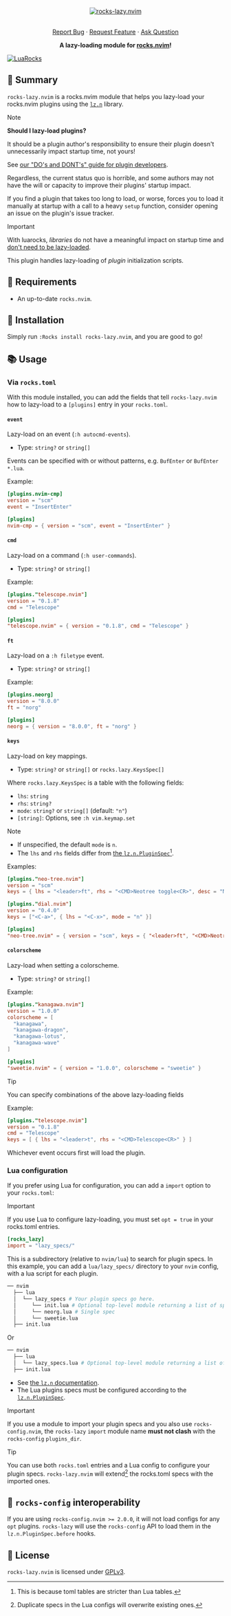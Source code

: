 <!-- markdownlint-disable -->
<br />
<div align="center">
  <a href="https://github.com/nvim-neorocks/rocks-lazy.nvim">
    <img src="./rocks-header.svg" alt="rocks-lazy.nvim">
  </a>
  <p align="center">
    <!-- <br /> -->
    <!-- <a href="./doc/rocks-lazy.txt"><strong>Explore the docs »</strong></a> -->
    <!-- <br /> -->
    <br />
    <a href="https://github.com/nvim-neorocks/rocks-lazy.nvim/issues/new?assignees=&labels=bug">Report Bug</a>
    ·
    <a href="https://github.com/nvim-neorocks/rocks-lazy.nvim/issues/new?assignees=&labels=enhancement">Request Feature</a>
    ·
    <a href="https://github.com/nvim-neorocks/rocks.nvim/discussions/new?category=q-a">Ask Question</a>
  </p>
  <p>
    <strong>
      A lazy-loading module for <a href="https://github.com/nvim-neorocks/rocks.nvim/">rocks.nvim</a>!
    </strong>
  </p>
</div>
<!-- markdownlint-restore -->

[![LuaRocks][luarocks-shield]][luarocks-url]

## :star2: Summary

`rocks-lazy.nvim` is a rocks.nvim module that helps you lazy-load
your rocks.nvim plugins using
the [`lz.n`](https://github.com/nvim-neorocks/lz.n) library.

> [!NOTE]
>
> **Should I lazy-load plugins?**
>
> It should be a plugin author's responsibility to ensure their plugin doesn't
> unnecessarily impact startup time, not yours!
>
> See [our "DO's and DONT's" guide for plugin developers](https://github.com/nvim-neorocks/nvim-best-practices?tab=readme-ov-file#sleeping_bed-lazy-loading).
>
> Regardless, the current status quo is horrible, and some authors may
> not have the will or capacity to improve their plugins' startup impact.
>
> If you find a plugin that takes too long to load,
> or worse, forces you to load it manually at startup with a
> call to a heavy `setup` function,
> consider opening an issue on the plugin's issue tracker.

> [!IMPORTANT]
>
> With luarocks, *libraries* do not have a meaningful impact on startup time
> and [don't need to be lazy-loaded](https://github.com/nvim-neorocks/rocks.nvim?tab=readme-ov-file#a-note-on-loading-rocks).
>
> This plugin handles lazy-loading of *plugin* initialization scripts.

## :pencil: Requirements

- An up-to-date `rocks.nvim`.

## :hammer: Installation

Simply run `:Rocks install rocks-lazy.nvim`,
and you are good to go!

## :books: Usage

### Via `rocks.toml`

With this module installed, you can add the fields that tell `rocks-lazy.nvim`
how to lazy-load to a `[plugins]` entry in your `rocks.toml`.

#### `event`

Lazy-load on an event (`:h autocmd-events`).

- Type: `string?` or `string[]`

Events can be specified with or without patterns, e.g.
`BufEnter` or `BufEnter *.lua`.

Example:

```toml
[plugins.nvim-cmp]
version = "scm"
event = "InsertEnter"
```

```toml
[plugins]
nvim-cmp = { version = "scm", event = "InsertEnter" }
```

#### `cmd`

Lazy-load on a command (`:h user-commands`).

- Type: `string?` or `string[]`

Example:

```toml
[plugins."telescope.nvim"]
version = "0.1.8"
cmd = "Telescope"
```

```toml
[plugins]
"telescope.nvim" = { version = "0.1.8", cmd = "Telescope" }
```

#### `ft`

Lazy-load on a `:h filetype` event.

- Type: `string?` or `string[]`

Example:

```toml
[plugins.neorg]
version = "8.0.0"
ft = "norg"
```

```toml
[plugins]
neorg = { version = "8.0.0", ft = "norg" }
```

#### `keys`

Lazy-load on key mappings.

- Type: `string?` or `string[]` or `rocks.lazy.KeysSpec[]`

Where `rocks.lazy.KeysSpec` is a table with the following fields:

- `lhs`: `string`
- `rhs`: `string?`
- `mode`: `string?` or `string[]` (default: `"n"`)
- `[string]`: Options, see `:h vim.keymap.set`

> [!NOTE]
>
> - If unspecified, the default `mode` is `n`.
> - The `lhs` and `rhs` fields differ
>   from [the `lz.n.PluginSpec`](https://github.com/nvim-neorocks/lz.n?tab=readme-ov-file#plugin-spec)[^1].

[^1]: This is because toml tables are stricter than Lua tables.

Examples:

```toml
[plugins."neo-tree.nvim"]
version = "scm"
keys = { lhs = "<leader>ft", rhs = "<CMD>Neotree toggle<CR>", desc = "NeoTree toggle" }

[plugins."dial.nvim"]
version = "0.4.0"
keys = ["<C-a>", { lhs = "<C-x>", mode = "n" }]
```

```toml
[plugins]
"neo-tree.nvim" = { version = "scm", keys = { "<leader>ft", "<CMD>Neotree toggle<CR>", desc = "NeoTree toggle" } }
```

#### `colorscheme`

Lazy-load when setting a colorscheme.

- Type: `string?` or `string[]`

Example:

```toml
[plugins."kanagawa.nvim"]
version = "1.0.0"
colorscheme = [
  "kanagawa",
  "kanagawa-dragon",
  "kanagawa-lotus",
  "kanagawa-wave"
]
```

```toml
[plugins]
"sweetie.nvim" = { version = "1.0.0", colorscheme = "sweetie" }
```

> [!TIP]
>
> You can specify combinations of the above lazy-loading fields
>
> Example:
>
> ```toml
> [plugins."telescope.nvim"]
> version = "0.1.8"
> cmd = "Telescope"
> keys = [ { lhs = "<leader>t", rhs = "<CMD>Telescope<CR>" } ]
> ```
>
> Whichever event occurs first will load the plugin.

### Lua configuration

If you prefer using Lua for configuration,
you can add a `import` option to your `rocks.toml`:

> [!IMPORTANT]
>
> If you use Lua to configure lazy-loading, you must set `opt = true`
> in your rocks.toml entries.

```toml
[rocks_lazy]
import = "lazy_specs/"
```

This is a subdirectory (relative to `nvim/lua`)
to search for plugin specs.
In this example, you can add a `lua/lazy_specs/` directory
to your `nvim` config, with a lua script for each plugin.

```sh
── nvim
  ├── lua
  │  └── lazy_specs # Your plugin specs go here.
  │     └── init.lua # Optional top-level module returning a list of specs
  │     └── neorg.lua # Single spec
  │     └── sweetie.lua
  ├── init.lua
```

Or


```sh
── nvim
  ├── lua
  │  └── lazy_specs.lua # Optional top-level module returning a list of specs
  ├── init.lua
```

- See [the `lz.n` documentation](https://github.com/nvim-neorocks/lz.n?tab=readme-ov-file#structuring-your-plugins).
- The Lua plugins specs must be configured according to
  the [`lz.n.PluginSpec`](https://github.com/nvim-neorocks/lz.n?tab=readme-ov-file#plugin-spec).

> [!IMPORTANT]
>
> If you use a module to import your plugin specs
> and you also use `rocks-config.nvim`,
> the `rocks-lazy` `import` module name
> **must not clash** with the `rocks-config` `plugins_dir`.

> [!TIP]
>
> You can use both `rocks.toml` entries and a Lua config to configure
> your plugin specs.
> `rocks-lazy.nvim` will extend[^2] the rocks.toml specs with the imported ones.

[^2]: Duplicate specs in the Lua configs will overwrite existing ones.

## :electric_plug: `rocks-config` interoperability

If you are using `rocks-config.nvim >= 2.0.0`,
it will not load configs for any `opt` plugins.
`rocks-lazy` will use the `rocks-config` API to load them in the
`lz.n.PluginSpec.before` hooks.

## :book: License

`rocks-lazy.nvim` is licensed under [GPLv3](./LICENSE).

[luarocks-shield]: https://img.shields.io/luarocks/v/neorocks/rocks-lazy.nvim?logo=lua&color=purple&style=for-the-badge
[luarocks-url]: https://luarocks.org/modules/neorocks/rocks-lazy.nvim
